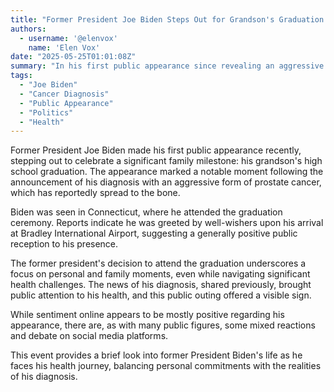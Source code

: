 ```yaml
---
title: "Former President Joe Biden Steps Out for Grandson's Graduation After Cancer Diagnosis"
authors:
  - username: '@elenvox'
    name: 'Elen Vox'
date: "2025-05-25T01:01:08Z"
summary: "In his first public appearance since revealing an aggressive prostate cancer diagnosis, former President Joe Biden attended his grandson's high school graduation, offering a glimpse into his personal life amidst health challenges."
tags:
  - "Joe Biden"
  - "Cancer Diagnosis"
  - "Public Appearance"
  - "Politics"
  - "Health"
---
```


Former President Joe Biden made his first public appearance recently, stepping out to celebrate a significant family milestone: his grandson's high school graduation. The appearance marked a notable moment following the announcement of his diagnosis with an aggressive form of prostate cancer, which has reportedly spread to the bone.

Biden was seen in Connecticut, where he attended the graduation ceremony. Reports indicate he was greeted by well-wishers upon his arrival at Bradley International Airport, suggesting a generally positive public reception to his presence.

The former president's decision to attend the graduation underscores a focus on personal and family moments, even while navigating significant health challenges. The news of his diagnosis, shared previously, brought public attention to his health, and this public outing offered a visible sign.

While sentiment online appears to be mostly positive regarding his appearance, there are, as with many public figures, some mixed reactions and debate on social media platforms.

This event provides a brief look into former President Biden's life as he faces his health journey, balancing personal commitments with the realities of his diagnosis.
